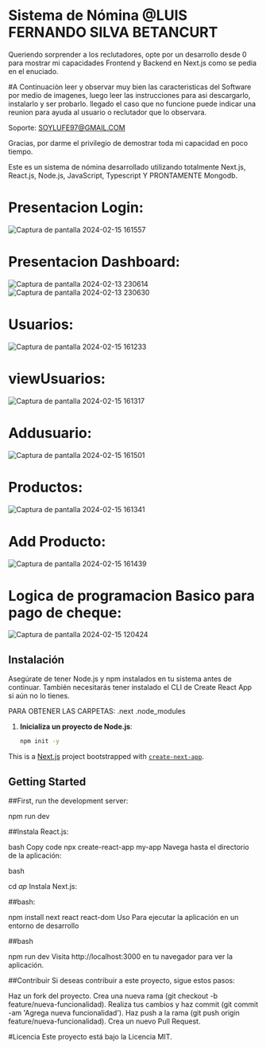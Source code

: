 # Sistema de Nómina @LUIS FERNANDO SILVA BETANCURT

Queriendo sorprender a los reclutadores, opte por un desarrollo desde 0 para mostrar mi capacidades Frontend y Backend en Next.js como se pedia en el enuciado.

#A Continuaciòn leer y observar muy bien las caracteristicas del Software por medio de imagenes, luego leer las instrucciones para asi descargarlo, instalarlo y ser probarlo. llegado el caso que no funcione puede indicar una reunion para ayuda al usuario o reclutador que lo observara.

Soporte: SOYLUFE97@GMAIL.COM

Gracias, por darme el privilegio de demostrar toda mi capacidad en poco tiempo.

Este es un sistema de nómina desarrollado utilizando totalmente Next.js, React.js, Node.js, JavaScript, Typescript Y PRONTAMENTE Mongodb.

# Presentacion Login:
![Captura de pantalla 2024-02-15 161557](https://github.com/LuisFsilva97/-PEOPayGo-Systems--software-engineer/assets/157631615/d626b768-0bbc-4a52-9d22-085400cac691)

# Presentacion Dashboard:

![Captura de pantalla 2024-02-13 230614](https://github.com/LuisFsilva97/-PEOPayGo-Systems--software-engineer/assets/157631615/28e6ff0c-0f31-46b3-abd7-380a778dc383)
![Captura de pantalla 2024-02-13 230630](https://github.com/LuisFsilva97/-PEOPayGo-Systems--software-engineer/assets/157631615/d3897276-b7c9-4b2e-bd36-2c92a60eb9c5)

# Usuarios:
![Captura de pantalla 2024-02-15 161233](https://github.com/LuisFsilva97/-PEOPayGo-Systems--software-engineer/assets/157631615/98873e37-3c5c-40dc-9093-51518bfffe06)

# viewUsuarios:
![Captura de pantalla 2024-02-15 161317](https://github.com/LuisFsilva97/-PEOPayGo-Systems--software-engineer/assets/157631615/dd39b02b-b63c-44a3-b0ad-49774cf2ef8d)

# Addusuario:
![Captura de pantalla 2024-02-15 161501](https://github.com/LuisFsilva97/-PEOPayGo-Systems--software-engineer/assets/157631615/f0b03478-1aca-45db-91fd-8a7a1751534a)

# Productos:
![Captura de pantalla 2024-02-15 161341](https://github.com/LuisFsilva97/-PEOPayGo-Systems--software-engineer/assets/157631615/05429bf2-d395-4d3d-8cab-91d9c302ac5e)

# Add Producto:
![Captura de pantalla 2024-02-15 161439](https://github.com/LuisFsilva97/-PEOPayGo-Systems--software-engineer/assets/157631615/198317d7-657e-4f16-a13b-ab58d2ea299f)

# Logica de programacion Basico para pago de cheque:
![Captura de pantalla 2024-02-15 120424](https://github.com/LuisFsilva97/-PEOPayGo-Systems--software-engineer/assets/157631615/c45a4bfc-9c72-413d-a818-324064a66e4f)


## Instalación

Asegúrate de tener Node.js y npm instalados en tu sistema antes de continuar. También necesitarás tener instalado el CLI de Create React App si aún no lo tienes.

PARA OBTENER LAS CARPETAS:
.next
.node_modules

1. **Inicializa un proyecto de Node.js**:
   ```bash
   npm init -y
This is a [Next.js](https://nextjs.org/) project bootstrapped with [`create-next-app`](https://github.com/vercel/next.js/tree/canary/packages/create-next-app).

## Getting Started

##First, run the development server:

npm run dev

##Instala React.js:

bash
Copy code
npx create-react-app my-app
Navega hasta el directorio de la aplicación:

bash

cd *ap*
Instala Next.js:

##bash:

npm install next react react-dom
Uso
Para ejecutar la aplicación en un entorno de desarrollo

##bash

npm run dev
Visita http://localhost:3000 en tu navegador para ver la aplicación.

##Contribuir
Si deseas contribuir a este proyecto, sigue estos pasos:

Haz un fork del proyecto.
Crea una nueva rama (git checkout -b feature/nueva-funcionalidad).
Realiza tus cambios y haz commit (git commit -am 'Agrega nueva funcionalidad').
Haz push a la rama (git push origin feature/nueva-funcionalidad).
Crea un nuevo Pull Request.

#Licencia
Este proyecto está bajo la Licencia MIT.
